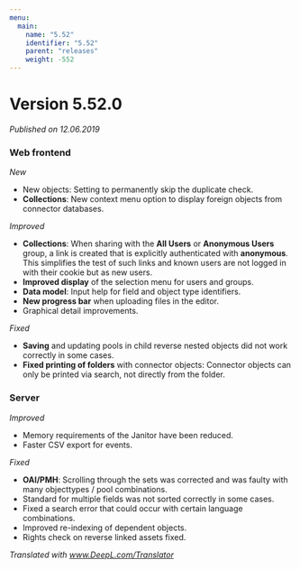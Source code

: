 ```yaml
---
menu:
  main:
    name: "5.52"
    identifier: "5.52"
    parent: "releases"
    weight: -552
---
```


# Version 5.52.0

*Published on 12.06.2019*

### Web frontend

*New*

* New objects: Setting to permanently skip the duplicate check.
* **Collections**: New context menu option to display foreign objects from connector databases.

*Improved*

* **Collections**: When sharing with the **All Users** or **Anonymous Users** group, a link is created that is explicitly authenticated with **anonymous**. This simplifies the test of such links and known users are not logged in with their cookie but as new users.
* **Improved display** of the selection menu for users and groups.
* **Data model**: Input help for field and object type identifiers.
* **New progress bar** when uploading files in the editor.
* Graphical detail improvements.

*Fixed*

* **Saving** and updating pools in child reverse nested objects did not work correctly in some cases.
* **Fixed printing of folders** with connector objects: Connector objects can only be printed via search, not directly from the folder.

### Server

*Improved*

* Memory requirements of the Janitor have been reduced.
* Faster CSV export for events.

*Fixed*

* **OAI/PMH**: Scrolling through the sets was corrected and was faulty with many objecttypes / pool combinations.
* Standard for multiple fields was not sorted correctly in some cases.
* Fixed a search error that could occur with certain language combinations.
* Improved re-indexing of dependent objects.
* Rights check on reverse linked assets fixed.

*Translated with www.DeepL.com/Translator*